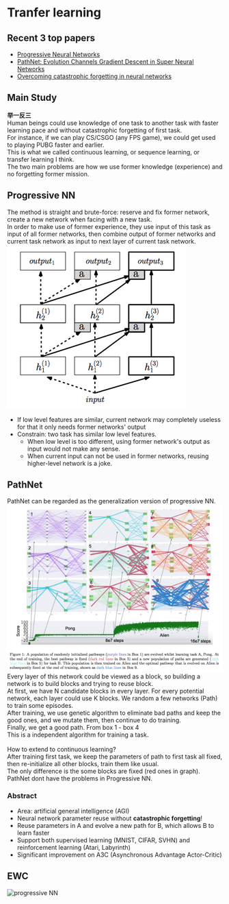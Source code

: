 # Tranfer learning
## Recent 3 top papers
- [Progressive Neural Networks](https://arxiv.org/pdf/1606.04671.pdf)
- [PathNet: Evolution Channels Gradient Descent in Super Neural Networks](https://arxiv.org/pdf/1701.08734.pdf)
- [Overcoming catastrophic forgetting in neural networks](http://www.pnas.org/content/114/13/3521.full.pdf)
## Main Study
**举一反三** <br>
Human beings could use knowledge of one task to another task with faster learning pace and without catastrophic forgetting of first task. <br>
For instance, if we can play CS/CSGO (any FPS game), we could get used to playing PUBG faster and earlier. <br>
This is what we called continuous learning, or sequence learning, or transfer learning I think. <br>
The two main problems are how we use former knowledge (experience) and no forgetting former mission.
## Progressive NN
The method is straight and brute-force: reserve and fix former network, create a new network when facing with a new task. <br>
In order to make use of former experience, they use input of this task as input of all former networks, then combine output of former networks and current task network as input to next layer of current task network.
![progressive NN](imgs/progressiveNN.png)
- If low level features are similar, current network may completely useless for that it only needs former networks' output
- Constrain: two task has similar low level features.
	- When low level is too different, using former network's output as input would not make any sense.
	- When current input can not be used in former networks, reusing higher-level network is a joke.

## PathNet
PathNet can be regarded as the generalization version of progressive NN.
![progressive NN](imgs/pathnet.png)
Every layer of this network could be viewed as a block, so building a network is to build blocks and trying to reuse block.<br>
At first, we have N candidate blocks in every layer. For every potential network, each layer could use K blocks. We random a few networks (Path) to train some episodes.<br>
After training, we use genetic algorithm to eliminate bad paths and keep the good ones, and we mutate them, then continue to do training. <br>
Finally, we get a good path. From box 1 - box 4<br>
This is a independent algorithm for training a task. <br>
<br>
How to extend to continuous learning?<br>
After training first task, we keep the parameters of path to first task all fixed, then re-initialize all other blocks, train them like usual.<br>
The only difference is the some blocks are fixed (red ones in graph).<br>
PathNet dont have the problems in Progressive NN.
### Abstract
- Area: artificial general intelligence (AGI)
- Neural network  parameter reuse without **catastrophic forgetting**!
- Reuse parameters in A and evolve a new path for B, which allows B to learn faster
- Support both supervised learning (MNIST, CIFAR, SVHN) and reinforcement learning (Atari, Labyrinth)
- Significant improvement on A3C (Asynchronous Advantage Actor-Critic)

## EWC


![progressive NN](progressiveNN.png)
